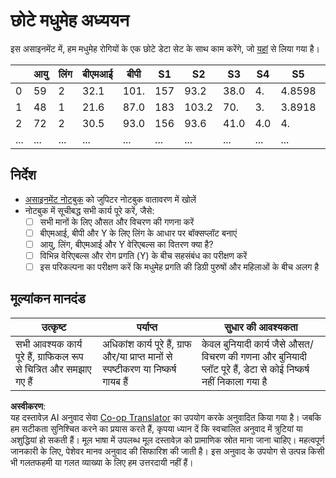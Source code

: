 <!--
CO_OP_TRANSLATOR_METADATA:
{
  "original_hash": "01d1b493e8b51a6ebb42524f6b1bcfff",
  "translation_date": "2025-08-24T00:12:19+00:00",
  "source_file": "1-Introduction/04-stats-and-probability/assignment.md",
  "language_code": "hi"
}
-->
# छोटे मधुमेह अध्ययन

इस असाइनमेंट में, हम मधुमेह रोगियों के एक छोटे डेटा सेट के साथ काम करेंगे, जो [यहां](https://www4.stat.ncsu.edu/~boos/var.select/diabetes.html) से लिया गया है।

|   | आयु | लिंग | बीएमआई | बीपी | S1 | S2 | S3 | S4 | S5 | S6 | Y  |
|---|-----|-----|-----|----|----|----|----|----|----|----|----|
| 0 | 59 | 2 | 32.1 | 101. | 157 | 93.2 | 38.0 | 4. | 4.8598 | 87 | 151 |
| 1 | 48 | 1 | 21.6 | 87.0 | 183 | 103.2 | 70. | 3. | 3.8918 | 69 | 75 |
| 2 | 72 | 2 | 30.5 | 93.0 | 156 | 93.6 | 41.0 | 4.0 | 4. | 85 | 141 |
| ... | ... | ... | ... | ...| ...| ...| ...| ...| ...| ...| ... |

## निर्देश

* [असाइनमेंट नोटबुक](../../../../1-Introduction/04-stats-and-probability/assignment.ipynb) को जुपिटर नोटबुक वातावरण में खोलें
* नोटबुक में सूचीबद्ध सभी कार्य पूरे करें, जैसे:
   * [ ] सभी मानों के लिए औसत और विचरण की गणना करें
   * [ ] बीएमआई, बीपी और Y के लिए लिंग के आधार पर बॉक्सप्लॉट बनाएं
   * [ ] आयु, लिंग, बीएमआई और Y वेरिएबल्स का वितरण क्या है?
   * [ ] विभिन्न वेरिएबल्स और रोग प्रगति (Y) के बीच सहसंबंध का परीक्षण करें
   * [ ] इस परिकल्पना का परीक्षण करें कि मधुमेह प्रगति की डिग्री पुरुषों और महिलाओं के बीच अलग है
   
## मूल्यांकन मानदंड

उत्कृष्ट | पर्याप्त | सुधार की आवश्यकता
--- | --- | -- |
सभी आवश्यक कार्य पूरे हैं, ग्राफिकल रूप से चित्रित और समझाए गए हैं | अधिकांश कार्य पूरे हैं, ग्राफ और/या प्राप्त मानों से स्पष्टीकरण या निष्कर्ष गायब हैं | केवल बुनियादी कार्य जैसे औसत/विचरण की गणना और बुनियादी प्लॉट पूरे हैं, डेटा से कोई निष्कर्ष नहीं निकाला गया है

**अस्वीकरण**:  
यह दस्तावेज़ AI अनुवाद सेवा [Co-op Translator](https://github.com/Azure/co-op-translator) का उपयोग करके अनुवादित किया गया है। जबकि हम सटीकता सुनिश्चित करने का प्रयास करते हैं, कृपया ध्यान दें कि स्वचालित अनुवाद में त्रुटियां या अशुद्धियां हो सकती हैं। मूल भाषा में उपलब्ध मूल दस्तावेज़ को प्रामाणिक स्रोत माना जाना चाहिए। महत्वपूर्ण जानकारी के लिए, पेशेवर मानव अनुवाद की सिफारिश की जाती है। इस अनुवाद के उपयोग से उत्पन्न किसी भी गलतफहमी या गलत व्याख्या के लिए हम उत्तरदायी नहीं हैं।